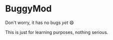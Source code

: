 # BuggyMod

Don't worry, it has no bugs *yet* 😄

This is just for learning purposes, nothing serious.